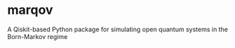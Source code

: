 # marqov
A Qiskit-based Python package for simulating open quantum systems in the Born-Markov regime

